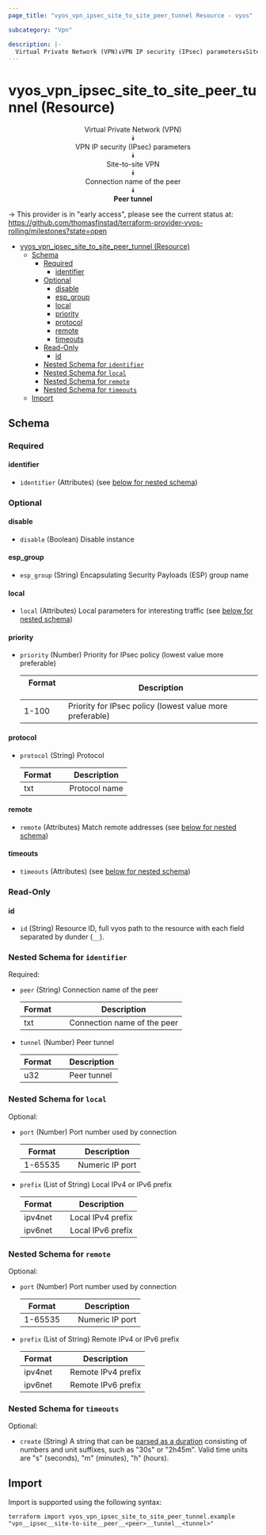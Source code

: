 ```yaml
---
page_title: "vyos_vpn_ipsec_site_to_site_peer_tunnel Resource - vyos"

subcategory: "Vpn"

description: |-
  Virtual Private Network (VPN)⯯VPN IP security (IPsec) parameters⯯Site-to-site VPN⯯Connection name of the peer⯯Peer tunnel
---
```


# vyos_vpn_ipsec_site_to_site_peer_tunnel (Resource)
<center>


Virtual Private Network (VPN)  
⯯  
VPN IP security (IPsec) parameters  
⯯  
Site-to-site VPN  
⯯  
Connection name of the peer  
⯯  
**Peer tunnel**


</center>

-> This provider is in "early access", please see the current status at: https://github.com/thomasfinstad/terraform-provider-vyos-rolling/milestones?state=open

<!--TOC-->

- [vyos_vpn_ipsec_site_to_site_peer_tunnel (Resource)](#vyos_vpn_ipsec_site_to_site_peer_tunnel-resource)
  - [Schema](#schema)
    - [Required](#required)
      - [identifier](#identifier)
    - [Optional](#optional)
      - [disable](#disable)
      - [esp_group](#esp_group)
      - [local](#local)
      - [priority](#priority)
      - [protocol](#protocol)
      - [remote](#remote)
      - [timeouts](#timeouts)
    - [Read-Only](#read-only)
      - [id](#id)
    - [Nested Schema for `identifier`](#nested-schema-for-identifier)
    - [Nested Schema for `local`](#nested-schema-for-local)
    - [Nested Schema for `remote`](#nested-schema-for-remote)
    - [Nested Schema for `timeouts`](#nested-schema-for-timeouts)
  - [Import](#import)

<!--TOC-->

<!-- schema generated by tfplugindocs -->
## Schema

### Required

#### identifier
- `identifier` (Attributes) (see [below for nested schema](#nestedatt--identifier))

### Optional

#### disable
- `disable` (Boolean) Disable instance
#### esp_group
- `esp_group` (String) Encapsulating Security Payloads (ESP) group name
#### local
- `local` (Attributes) Local parameters for interesting traffic (see [below for nested schema](#nestedatt--local))
#### priority
- `priority` (Number) Priority for IPsec policy (lowest value more preferable)

    |  Format  &emsp;|  Description                                               |
    |----------|------------------------------------------------------------|
    |  1-100   &emsp;|  Priority for IPsec policy (lowest value more preferable)  |
#### protocol
- `protocol` (String) Protocol

    |  Format  &emsp;|  Description    |
    |----------|-----------------|
    |  txt     &emsp;|  Protocol name  |
#### remote
- `remote` (Attributes) Match remote addresses (see [below for nested schema](#nestedatt--remote))
#### timeouts
- `timeouts` (Attributes) (see [below for nested schema](#nestedatt--timeouts))

### Read-Only

#### id
- `id` (String) Resource ID, full vyos path to the resource with each field separated by dunder (`__`).

<a id="nestedatt--identifier"></a>
### Nested Schema for `identifier`

Required:

- `peer` (String) Connection name of the peer

    |  Format  &emsp;|  Description                  |
    |----------|-------------------------------|
    |  txt     &emsp;|  Connection name of the peer  |
- `tunnel` (Number) Peer tunnel

    |  Format  &emsp;|  Description  |
    |----------|---------------|
    |  u32     &emsp;|  Peer tunnel  |


<a id="nestedatt--local"></a>
### Nested Schema for `local`

Optional:

- `port` (Number) Port number used by connection

    |  Format   &emsp;|  Description      |
    |-----------|-------------------|
    |  1-65535  &emsp;|  Numeric IP port  |
- `prefix` (List of String) Local IPv4 or IPv6 prefix

    |  Format   &emsp;|  Description        |
    |-----------|---------------------|
    |  ipv4net  &emsp;|  Local IPv4 prefix  |
    |  ipv6net  &emsp;|  Local IPv6 prefix  |


<a id="nestedatt--remote"></a>
### Nested Schema for `remote`

Optional:

- `port` (Number) Port number used by connection

    |  Format   &emsp;|  Description      |
    |-----------|-------------------|
    |  1-65535  &emsp;|  Numeric IP port  |
- `prefix` (List of String) Remote IPv4 or IPv6 prefix

    |  Format   &emsp;|  Description         |
    |-----------|----------------------|
    |  ipv4net  &emsp;|  Remote IPv4 prefix  |
    |  ipv6net  &emsp;|  Remote IPv6 prefix  |


<a id="nestedatt--timeouts"></a>
### Nested Schema for `timeouts`

Optional:

- `create` (String) A string that can be [parsed as a duration](https://pkg.go.dev/time#ParseDuration) consisting of numbers and unit suffixes, such as &#34;30s&#34; or &#34;2h45m&#34;. Valid time units are &#34;s&#34; (seconds), &#34;m&#34; (minutes), &#34;h&#34; (hours).

## Import

Import is supported using the following syntax:

```shell
terraform import vyos_vpn_ipsec_site_to_site_peer_tunnel.example "vpn__ipsec__site-to-site__peer__<peer>__tunnel__<tunnel>"
```

